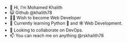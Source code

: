 - 👋 Hi, I’m Mohamed Khalith
- 😺 Github @khalith78
- 👨‍💻 Wish to become Web Developer
- 🌱 Currently learning Python 🐍 and 🕸 Web Development.
- 💞 Looking to collaborate on DevOps.
- 📫 You can reach me on anything @rskhalith78

<!---
khalith78/khalith78 is a ✨ special ✨ repository because its `README.md` (this file) appears on your GitHub profile.
You can click the Preview link to take a look at your changes.
--->

